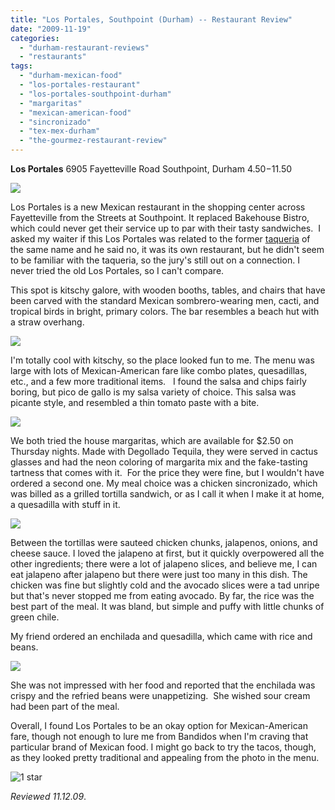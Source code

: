 ```yaml
---
title: "Los Portales, Southpoint (Durham) -- Restaurant Review"
date: "2009-11-19"
categories:
  - "durham-restaurant-reviews"
  - "restaurants"
tags:
  - "durham-mexican-food"
  - "los-portales-restaurant"
  - "los-portales-southpoint-durham"
  - "margaritas"
  - "mexican-american-food"
  - "sincronizado"
  - "tex-mex-durham"
  - "the-gourmez-restaurant-review"
---
```


**Los Portales** 6905 Fayetteville Road Southpoint, Durham $4.50-$11.50

![](http://www.thegourmez.com/gourmez/photos/PIC-0145.jpg)

Los Portales is a new Mexican restaurant in the shopping center across Fayetteville from the Streets at Southpoint. It replaced Bakehouse Bistro, which could never get their service up to par with their tasty sandwiches.  I asked my waiter if this Los Portales was related to the former [taqueria](http://carpedurham.com/2008/09/25/los-portales/) of the same name and he said no, it was its own restaurant, but he didn't seem to be familiar with the taqueria, so the jury's still out on a connection. I never tried the old Los Portales, so I can't compare.

This spot is kitschy galore, with wooden booths, tables, and chairs that have been carved with the standard Mexican sombrero-wearing men, cacti, and tropical birds in bright, primary colors. The bar resembles a beach hut with a straw overhang.

![](http://www.thegourmez.com/gourmez/photos/PIC-0151.jpg)

I'm totally cool with kitschy, so the place looked fun to me. The menu was large with lots of Mexican-American fare like combo plates, quesadillas, etc., and a few more traditional items.   I found the salsa and chips fairly boring, but pico de gallo is my salsa variety of choice. This salsa was picante style, and resembled a thin tomato paste with a bite.

![](http://www.thegourmez.com/gourmez/photos/PIC-0147.jpg)

We both tried the house margaritas, which are available for $2.50 on Thursday nights. Made with Degollado Tequila, they were served in cactus glasses and had the neon coloring of margarita mix and the fake-tasting tartness that comes with it.  For the price they were fine, but I wouldn't have ordered a second one. My meal choice was a chicken sincronizado, which was billed as a grilled tortilla sandwich, or as I call it when I make it at home, a quesadilla with stuff in it.

![](http://www.thegourmez.com/gourmez/photos/PIC-0150.jpg)

Between the tortillas were sauteed chicken chunks, jalapenos, onions, and cheese sauce. I loved the jalapeno at first, but it quickly overpowered all the other ingredients; there were a lot of jalapeno slices, and believe me, I can eat jalapeno after jalapeno but there were just too many in this dish. The chicken was fine but slightly cold and the avocado slices were a tad unripe but that's never stopped me from eating avocado. By far, the rice was the best part of the meal. It was bland, but simple and puffy with little chunks of green chile.

My friend ordered an enchilada and quesadilla, which came with rice and beans.

![](http://www.thegourmez.com/gourmez/photos/PIC-0149.jpg)

She was not impressed with her food and reported that the enchilada was crispy and the refried beans were unappetizing.  She wished sour cream had been part of the meal.

Overall, I found Los Portales to be an okay option for Mexican-American fare, though not enough to lure me from Bandidos when I'm craving that particular brand of Mexican food. I might go back to try the tacos, though, as they looked pretty traditional and appealing from the photo in the menu.




<div class="caption">

![1 star](http://s3.amazonaws.com/thegourmez-wpmedia/2009/04/rating_olive1.gif "rating_olive1")</div>


_Reviewed 11.12.09_.
